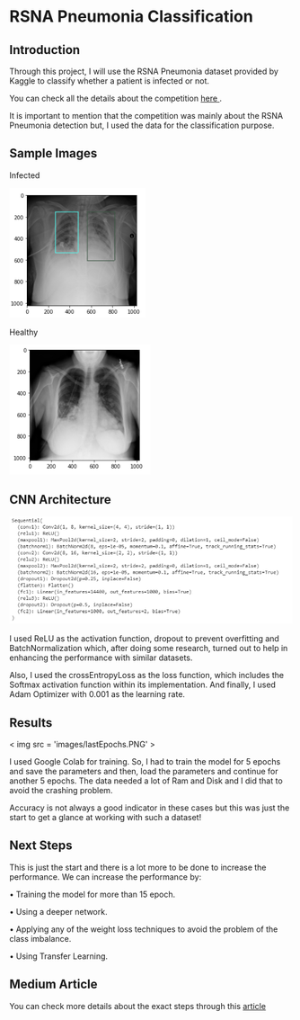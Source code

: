 # RSNA Pneumonia Classification

## Introduction

Through this project, I will use the RSNA Pneumonia dataset provided by Kaggle to classify whether a patient is infected or not.

You can check all the details about the competition <a href = 'https://www.kaggle.com/c/rsna-pneumonia-detection-challenge/overview' > here </a>.

It is important to mention that the competition was mainly about the RSNA Pneumonia detection but, I used the data for the classification purpose.

## Sample Images

Infected

<img src = 'images/infected.PNG' >

Healthy

<img src = 'images/healthy.PNG' >

## CNN Architecture

<img src = 'images/architecutre.PNG' >

I used ReLU as the activation function, dropout to prevent overfitting and BatchNormalization which, after doing some research,
turned out to help in enhancing the performance with similar datasets.

Also, I used the crossEntropyLoss as the loss function, which includes the Softmax activation function within its implementation.
And finally, I used Adam Optimizer with 0.001 as the learning rate.

## Results

< img src = 'images/lastEpochs.PNG' >

I used Google Colab for training. So, I had to train the model for 5 epochs and save the parameters and then, load the parameters 
and continue for another 5 epochs. The data needed a lot of Ram and Disk and I did that to avoid the crashing problem.

Accuracy is not always a good indicator in these cases but this was just the start to get a glance at working with such a dataset!

## Next Steps

This is just the start and there is a lot more to be done to increase the performance. We can increase the performance by:

• Training the model for more than 15 epoch.

• Using a deeper network.

• Applying any of the weight loss techniques to avoid the problem of the class imbalance.

• Using Transfer Learning.

## Medium Article

You can check more details about the exact steps through this <a href = 'https://medium.com/@MustafaAwny/rsna-pneumonia-classification-efc9f20f92a3' > article <a/>